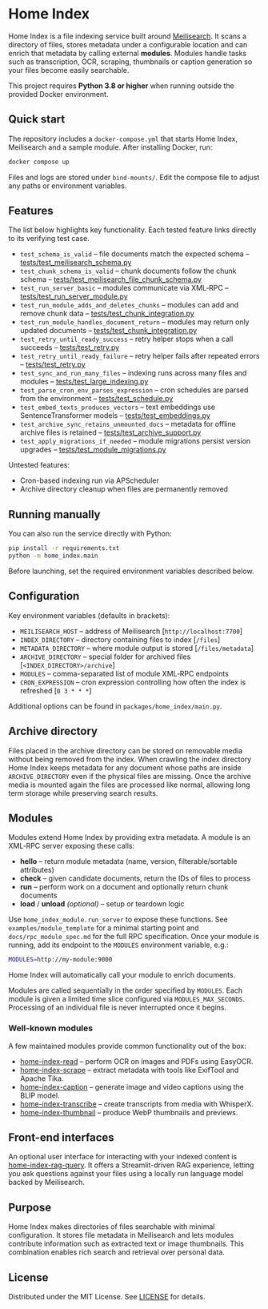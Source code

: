 # Home Index

Home Index is a file indexing service built around [Meilisearch](https://www.meilisearch.com/). It scans a directory of files, stores metadata under a configurable location and can enrich that metadata by calling external **modules**. Modules handle tasks such as transcription, OCR, scraping, thumbnails or caption generation so your files become easily searchable.

This project requires **Python 3.8 or higher** when running outside the provided Docker environment.

## Quick start

The repository includes a `docker-compose.yml` that starts Home Index, Meilisearch and a sample module. After installing Docker, run:

```bash
docker compose up
```

Files and logs are stored under `bind-mounts/`. Edit the compose file to adjust any paths or environment variables.

## Features

The list below highlights key functionality. Each tested feature links directly
to its verifying test case.

- `test_schema_is_valid` – file documents match the expected schema – [tests/test_meilisearch_schema.py](tests/test_meilisearch_schema.py)
- `test_chunk_schema_is_valid` – chunk documents follow the chunk schema – [tests/test_meilisearch_file_chunk_schema.py](tests/test_meilisearch_file_chunk_schema.py)
- `test_run_server_basic` – modules communicate via XML‑RPC – [tests/test_run_server_module.py](tests/test_run_server_module.py)
- `test_run_module_adds_and_deletes_chunks` – modules can add and remove chunk data – [tests/test_chunk_integration.py](tests/test_chunk_integration.py)
- `test_run_module_handles_document_return` – modules may return only updated documents – [tests/test_chunk_integration.py](tests/test_chunk_integration.py)
- `test_retry_until_ready_success` – retry helper stops when a call succeeds – [tests/test_retry.py](tests/test_retry.py)
- `test_retry_until_ready_failure` – retry helper fails after repeated errors – [tests/test_retry.py](tests/test_retry.py)
- `test_sync_and_run_many_files` – indexing runs across many files and modules – [tests/test_large_indexing.py](tests/test_large_indexing.py)
- `test_parse_cron_env_parses_expression` – cron schedules are parsed from the environment – [tests/test_schedule.py](tests/test_schedule.py)
- `test_embed_texts_produces_vectors` – text embeddings use SentenceTransformer models – [tests/test_embeddings.py](tests/test_embeddings.py)
- `test_archive_sync_retains_unmounted_docs` – metadata for offline archive files is retained – [tests/test_archive_support.py](tests/test_archive_support.py)
- `test_apply_migrations_if_needed` – module migrations persist version upgrades – [tests/test_module_migrations.py](tests/test_module_migrations.py)

Untested features:

- Cron-based indexing run via APScheduler
- Archive directory cleanup when files are permanently removed

## Running manually

You can also run the service directly with Python:

```bash
pip install -r requirements.txt
python -m home_index.main
```

Before launching, set the required environment variables described below.

## Configuration

Key environment variables (defaults in brackets):

- `MEILISEARCH_HOST` – address of Meilisearch [`http://localhost:7700`]
- `INDEX_DIRECTORY` – directory containing files to index [`/files`]
- `METADATA_DIRECTORY` – where module output is stored [`/files/metadata`]
- `ARCHIVE_DIRECTORY` – special folder for archived files [`<INDEX_DIRECTORY>/archive`]
- `MODULES` – comma-separated list of module XML‑RPC endpoints
- `CRON_EXPRESSION` – cron expression controlling how often the index is refreshed [`0 3 * * *`]

Additional options can be found in `packages/home_index/main.py`.

## Archive directory

Files placed in the archive directory can be stored on removable media without
being removed from the index. When crawling the index directory Home Index keeps
metadata for any document whose paths are inside `ARCHIVE_DIRECTORY` even if the
physical files are missing. Once the archive media is mounted again the files
are processed like normal, allowing long term storage while preserving search
results.

## Modules

Modules extend Home Index by providing extra metadata. A module is an XML‑RPC server exposing these calls:

- **hello** – return module metadata (name, version, filterable/sortable attributes)
- **check** – given candidate documents, return the IDs of files to process
- **run** – perform work on a document and optionally return chunk documents
- **load** / **unload** *(optional)* – setup or teardown logic

Use `home_index_module.run_server` to expose these functions. See `examples/module_template` for a minimal starting point and `docs/rpc_module_spec.md` for the full RPC specification. Once your module is running, add its endpoint to the `MODULES` environment variable, e.g.:

```bash
MODULES=http://my-module:9000
```

Home Index will automatically call your module to enrich documents.

Modules are called sequentially in the order specified by `MODULES`. Each module is given a limited time slice configured via `MODULES_MAX_SECONDS`. Processing of an individual file is never interrupted once it begins.

### Well-known modules

A few maintained modules provide common functionality out of the box:

- [home-index-read](https://github.com/nashspence/home-index-read) – perform OCR on images and PDFs using EasyOCR.
- [home-index-scrape](https://github.com/nashspence/home-index-scrape) – extract metadata with tools like ExifTool and Apache Tika.
- [home-index-caption](https://github.com/nashspence/home-index-caption) – generate image and video captions using the BLIP model.
- [home-index-transcribe](https://github.com/nashspence/home-index-transcribe) – create transcripts from media with WhisperX.
- [home-index-thumbnail](https://github.com/nashspence/home-index-thumbnail) – produce WebP thumbnails and previews.

## Front-end interfaces

An optional user interface for interacting with your indexed content is
[home-index-rag-query](https://github.com/nashspence/home-index-rag-query). It
offers a Streamlit-driven RAG experience, letting you ask questions against
your files using a locally run language model backed by Meilisearch.

## Purpose

Home Index makes directories of files searchable with minimal configuration. It stores file metadata in Meilisearch and lets modules contribute information such as extracted text or image thumbnails. This combination enables rich search and retrieval over personal data.

## License

Distributed under the MIT License. See [LICENSE](LICENSE) for details.
